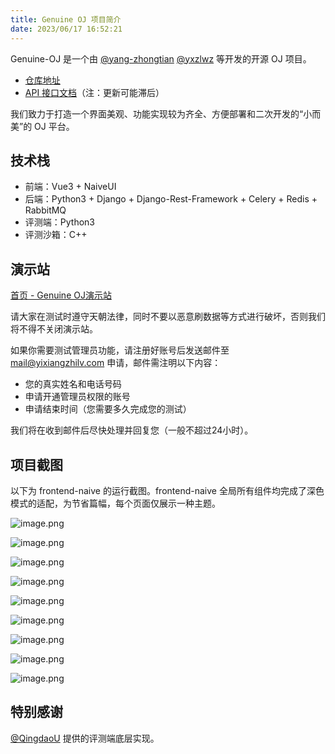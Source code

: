 ```yaml
---
title: Genuine OJ 项目简介
date: 2023/06/17 16:52:21
---
```


Genuine-OJ 是一个由 [@yang-zhongtian](https://github.com/yang-zhongtian) [@yxzlwz](https://github.com/yxzlwz) 等开发的开源 OJ 项目。

- [仓库地址](https://github.com/genuine-oj)
- [API 接口文档](https://genuine-oj.apifox.cn/)（注：更新可能滞后）

我们致力于打造一个界面美观、功能实现较为齐全、方便部署和二次开发的“小而美”的 OJ 平台。

## 技术栈

- 前端：Vue3 + NaiveUI
- 后端：Python3 + Django + Django-Rest-Framework + Celery + Redis + RabbitMQ
- 评测端：Python3
- 评测沙箱：C++

## 演示站

[首页 - Genuine OJ演示站](http://oj.yxzl.top/)

请大家在测试时遵守天朝法律，同时不要以恶意刷数据等方式进行破坏，否则我们将不得不关闭演示站。

如果你需要测试管理员功能，请注册好账号后发送邮件至 [mail@yixiangzhilv.com](mailto:mail@yixiangzhilv.com) 申请，邮件需注明以下内容：

- 您的真实姓名和电话号码
- 申请开通管理员权限的账号
- 申请结束时间（您需要多久完成您的测试）

我们将在收到邮件后尽快处理并回复您（一般不超过24小时）。

## 项目截图

以下为 frontend-naive 的运行截图。frontend-naive 全局所有组件均完成了深色模式的适配，为节省篇幅，每个页面仅展示一种主题。

![image.png](https://cdn.yixiangzhilv.com/images/6040ad3f446843ddc5e5789dd3fb9c6e.png)

![image.png](https://cdn.yixiangzhilv.com/images/627b43c04fc1b9d9f087a17a22fbfc48.png)

![image.png](https://cdn.yixiangzhilv.com/images/6674c98a240b1cbc8de992c7b9762beb.png)

![image.png](https://cdn.yixiangzhilv.com/images/630f4d0ea851f5fb0d18f599589fea6c.png)

![image.png](https://cdn.yixiangzhilv.com/images/3519dc6410d9cce40b88a818758da3b1.png)

![image.png](https://cdn.yixiangzhilv.com/images/4da4320d4212ac80de2ac03aca471886.png)

![image.png](https://cdn.yixiangzhilv.com/images/b33e9b60777dd9965827a580d4472da8.png)

![image.png](https://cdn.yixiangzhilv.com/images/350b653685cff5c60cdf184f50df0a2e.png)

![image.png](https://cdn.yixiangzhilv.com/images/543099a1e4da158faf839618517c01c1.png)

## 特别感谢

[@QingdaoU](https://github.com/QingdaoU) 提供的评测端底层实现。
